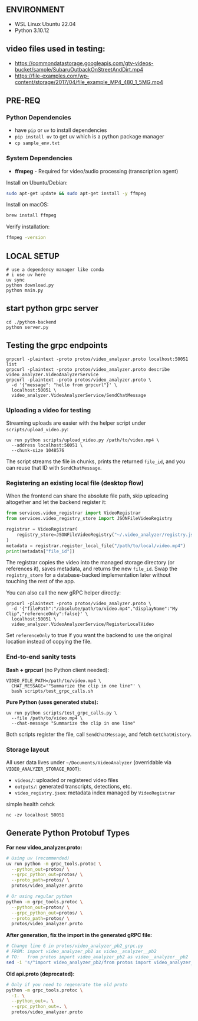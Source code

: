 ## ENVIRONMENT
- WSL Linux Ubuntu 22.04
- Python 3.10.12

## video files used in testing:
- https://commondatastorage.googleapis.com/gtv-videos-bucket/sample/SubaruOutbackOnStreetAndDirt.mp4
- https://file-examples.com/wp-content/storage/2017/04/file_example_MP4_480_1_5MG.mp4

## PRE-REQ

### Python Dependencies
- have `pip` or `uv` to install dependencies
- `pip install uv` to get uv which is a python package manager
- `cp sample_env.txt`

### System Dependencies
- **ffmpeg** - Required for video/audio processing (transcription agent)

Install on Ubuntu/Debian:
```bash
sudo apt-get update && sudo apt-get install -y ffmpeg
```

Install on macOS:
```bash
brew install ffmpeg
```

Verify installation:
```bash
ffmpeg -version
```


## LOCAL SETUP
```
# use a dependency manager like conda 
# i use uv here
uv sync
python download.py
python main.py
```



## start python grpc server
```
cd ./python-backend
python server.py
```

## Testing the grpc endpoints
```
grpcurl -plaintext -proto protos/video_analyzer.proto localhost:50051 list
grpcurl -plaintext -proto protos/video_analyzer.proto describe video_analyzer.VideoAnalyzerService
grpcurl -plaintext -proto protos/video_analyzer.proto \
  -d '{"message": "hello from grpcurl"}' \
  localhost:50051 \
  video_analyzer.VideoAnalyzerService/SendChatMessage
```

### Uploading a video for testing
Streaming uploads are easier with the helper script under `scripts/upload_video.py`:
```
uv run python scripts/upload_video.py /path/to/video.mp4 \
  --address localhost:50051 \
  --chunk-size 1048576
```
The script streams the file in chunks, prints the returned `file_id`, and you can reuse that ID with `SendChatMessage`.

### Registering an existing local file (desktop flow)
When the frontend can share the absolute file path, skip uploading altogether and let the backend register it:
```python
from services.video_registrar import VideoRegistrar
from services.video_registry_store import JSONFileVideoRegistry

registrar = VideoRegistrar(
    registry_store=JSONFileVideoRegistry("~/.video_analyzer/registry.json")
)
metadata = registrar.register_local_file("/path/to/local/video.mp4")
print(metadata["file_id"])
```
The registrar copies the video into the managed storage directory (or references it), saves metadata, and returns the new `file_id`. Swap the `registry_store` for a database-backed implementation later without touching the rest of the app.

You can also call the new gRPC helper directly:
```
grpcurl -plaintext -proto protos/video_analyzer.proto \
  -d '{"filePath":"/absolute/path/to/video.mp4","displayName":"My Clip","referenceOnly":false}' \
  localhost:50051 \
  video_analyzer.VideoAnalyzerService/RegisterLocalVideo
```
Set `referenceOnly` to true if you want the backend to use the original location instead of copying the file.

### End-to-end sanity tests
**Bash + grpcurl** (no Python client needed):
```
VIDEO_FILE_PATH=/path/to/video.mp4 \
  CHAT_MESSAGE='"Summarize the clip in one line"' \
  bash scripts/test_grpc_calls.sh
```

**Pure Python (uses generated stubs):**
```
uv run python scripts/test_grpc_calls.py \
  --file /path/to/video.mp4 \
  --chat-message "Summarize the clip in one line"
```
Both scripts register the file, call `SendChatMessage`, and fetch `GetChatHistory`.

### Storage layout
All user data lives under `~/Documents/VideoAnalyzer` (overridable via `VIDEO_ANALYZER_STORAGE_ROOT`):
- `videos/`: uploaded or registered video files
- `outputs/`: generated transcripts, detections, etc.
- `video_registry.json`: metadata index managed by `VideoRegistrar`

simple health cehck
```
nc -zv localhost 50051
```


## Generate Python Protobuf Types

**For new video_analyzer.proto:**
```bash
# Using uv (recommended)
uv run python -m grpc_tools.protoc \
  --python_out=protos/ \
  --grpc_python_out=protos/ \
  --proto_path=protos/ \
  protos/video_analyzer.proto

# Or using regular python
python -m grpc_tools.protoc \
  --python_out=protos/ \
  --grpc_python_out=protos/ \
  --proto_path=protos/ \
  protos/video_analyzer.proto
```

**After generation, fix the import in the generated gRPC file:**
```bash
# Change line 6 in protos/video_analyzer_pb2_grpc.py
# FROM: import video_analyzer_pb2 as video__analyzer__pb2
# TO:   from protos import video_analyzer_pb2 as video__analyzer__pb2
sed -i 's/^import video_analyzer_pb2/from protos import video_analyzer_pb2/' protos/video_analyzer_pb2_grpc.py
```

**Old api.proto (deprecated):**
```bash
# Only if you need to regenerate the old proto
python -m grpc_tools.protoc \
  -I. \
  --python_out=. \
  --grpc_python_out=. \
  protos/video_analyzer.proto
```
